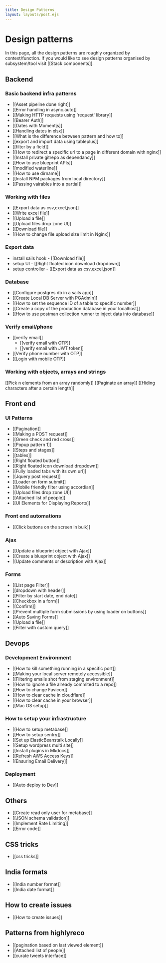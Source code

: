 ```yaml
---
title: Design Patterns
layout: layouts/post.ejs
---
```

# Design patterns
In this page, all the design patterns are roughly organized by context/function. If you would like to see design patterns organised by subsystem/tool visit [[Stack components]].


## Backend 


### Basic backend infra patterns
- [[Asset pipeline done right]]
- [[Error handling in async.auto]]
- [[Making HTTP requests using 'request' library]]
- [[Bearer Auth]]
- [[Dates with Momentjs]]
- [[Handling dates in xlsx]]
- [[What is the difference between pattern and how to]]
- [[export and import data using tableplus]]
- [[filter by a field]]
- [[How to redirect a specific url to a page in different domain with nginx]]
- [[Install private gitrepo as dependancy]]
- [[How to use blueprint APIs]]
- [[modified waterline]]
- [[How to use dirname]]
- [[Install NPM packages from local directory]]
- [[Passing vairables into a partial]]

### Working with files
- [[Export data as csv,excel,json]]
- [[Write excel file]]
- [[Upload a file]]
- [[Upload files drop zone UI]]
- [[Download file]]
- [[How to change file upload size limit in Nginx]]

### Export data
- install sails hook - [[Download file]]
- setup UI - [[Right floated icon download dropdown]]
- setup controller - [[Export data as csv,excel,json]]


### Database
- [[Configure postgres db in a sails app]]
- [[Create Local DB Server with PGAdmin]]
- [[How to set the sequence ID of a table to specific number]]
- [[Create a copy of the production database in your localhost]]
- [[How to use postman collection runner to inject data into database]]

### Verify email/phone
- [[verify email]]
	- [[verify email with OTP]]
	- [[verify email with JWT token]]
- [[Verify phone number with OTP]]
- [[Login with mobile OTP]]

### Working with objects, arrays and strings
[[Pick n elements from an array randomly]]
[[Paginate an array]]
[[Hiding characters after a certain length]]



## Front end 
### UI Patterns
- [[Pagination]]
- [[Making a POST request]]
- [[Green check and red cross]]
- [[Popup pattern 1]]
- [[Steps and stages]]
- [[tables]] 
- [[Right floated button]]
- [[Right floated icon download dropdown]]
- [[Fully loaded tabs with its own url]]
- [[Jquery post request]]
- [[Loader on form submit]]
- [[Mobile friendly filter using accordian]]
- [[Upload files drop zone UI]]
- [[Attached list of people]]
- [[UI Elements for Displaying Reports]]

### Front end automations 
- [[Click buttons on the screen in bulk]]

### Ajax
- [[Update a blueprint object with Ajax]]
- [[Create a blueprint object with Ajax]]
- [[Update comments or description with Ajax]]

### Forms
- [[List page Filter]]
- [[dropdown with header]]
- [[Filter by start date, end date]]
- [[Checkbox in a form]]
- [[Confirm]]
- [[Prevent multiple form submissions by using loader on buttons]]
- [[Auto Saving Forms]]
- [[Upload a file]]
- [[Filter with custom query]]





## Devops
### Development Environment
- [[How to kill something running in a specific port]]
- [[Making your local server remotely accessible]]
- [[Filtering emails shot from staging environment]]
- [[How to ignore a file already commited to a repo]]
- [[How to change Favicon]]
- [[How to clear cache in cloudflare]]
- [[How to clear cache in your browser]]
- [[Mac OS setup]]


### How to setup your infrastructure
- [[How to setup metabase]]
- [[How to setup sentry]]
- [[Set up ElasticBeanstalk Locally]]
- [[Setup wordpress multi site]]
- [[Install plugins in Mkdocs]]
- [[Refresh AWS Access Keys]]
- [[Ensuring Email Delivery]]

### Deployment
- [[Auto deploy to Dev]]





## Others

- [[Create read only user for metabase]]
- [[JSON schema validation]]
- [[Implement Rate Limiting]]
- [[Error code]]



## CSS tricks
- [[css tricks]]

## India formats 
- [[India number format]]
- [[India date format]]


## How to create issues 
- [[How to create issues]]


## Patterns from highlyreco
- [[pagination based on last viewed element]]
- [[Attached list of people]]
- [[curate tweets interface]]


